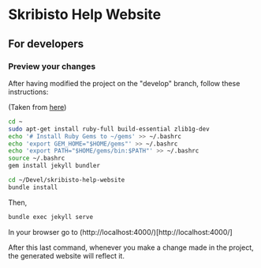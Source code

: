 # Skribisto Help Website

## For developers

### Preview your changes

After having modified the project on the "develop" branch, follow these instructions:

(Taken from [here](https://docs.github.com/en/pages/setting-up-a-github-pages-site-with-jekyll/testing-your-github-pages-site-locally-with-jekyll))

```bash
cd ~
sudo apt-get install ruby-full build-essential zlib1g-dev
echo '# Install Ruby Gems to ~/gems' >> ~/.bashrc
echo 'export GEM_HOME="$HOME/gems"' >> ~/.bashrc
echo 'export PATH="$HOME/gems/bin:$PATH"' >> ~/.bashrc
source ~/.bashrc
gem install jekyll bundler

cd ~/Devel/skribisto-help-website
bundle install
```

Then,
```bash
bundle exec jekyll serve
```

In your browser go to (http://localhost:4000/)[http://localhost:4000/]

After this last command, whenever you make a change made in the project, the generated website will reflect it.
